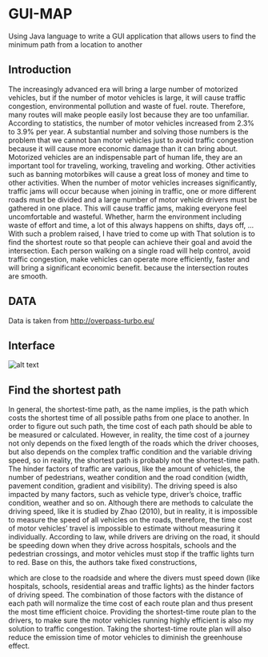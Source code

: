 # GUI-MAP
Using Java language to write a GUI application that allows users to find the minimum path from a location to another

## Introduction

The increasingly advanced era will bring a large number of motorized vehicles, but if the number of motor vehicles is large, it will cause traffic congestion, environmental pollution and waste of fuel. route. Therefore, many routes will make people easily lost because they are too unfamiliar. According to statistics, the number of motor vehicles increased from 2.3% to 3.9% per year. A substantial number and solving those numbers is the problem that we cannot ban motor vehicles just to avoid traffic congestion because it will cause more economic damage than it can bring about. Motorized vehicles are an indispensable part of human life, they are an important tool for traveling, working, traveling and working. Other activities such as banning motorbikes will cause a great loss of money and time to other activities. When the number of motor vehicles increases significantly, traffic jams will occur because when joining in traffic, one or more different roads must be divided and a large number of motor vehicle drivers must be gathered in one place. This will cause traffic jams, making everyone feel uncomfortable and wasteful. Whether, harm the environment including waste of effort and time, a lot of this always happens on shifts, days off, ... With such a problem raised, I have tried to come up with That solution is to find the shortest route so that people can achieve their goal and avoid the intersection. Each person walking on a single road will help control, avoid traffic congestion, make vehicles can operate more efficiently, faster and will bring a significant economic benefit. because the intersection routes are smooth.

## DATA

Data is taken from http://overpass-turbo.eu/

## Interface

![alt text](https://github.com/nthanhkhang/GUI-MAP/blob/main/Interface.png)

## Find the shortest path 

In general, the shortest-time path, as the name implies, is the path which costs the shortest time of all possible paths from one place to another. In order to figure out such path, the time cost of each path should be able to be measured or calculated. However, in reality, the time cost of a journey not only depends on the fixed length of the roads which the driver chooses, but also depends on the complex traffic condition and the variable driving speed, so in reality, the shortest path is probably not the shortest-time path. The hinder factors of traffic are various, like the amount of vehicles, the number of pedestrians, weather condition and the road condition (width, pavement condition, gradient and visibility). The driving speed is also impacted by many factors, such as vehicle type, driver’s choice, traffic condition, weather and so on. Although there are methods to calculate the driving speed, like it is studied by Zhao (2010), but in reality, it is impossible to measure the speed of all vehicles on the roads, therefore, the time cost of motor vehicles’ travel is impossible to estimate without measuring it individually. According to law, while drivers are driving on the road, it should be speeding down when they drive across hospitals, schools and the pedestrian crossings, and motor vehicles must stop if the traffic lights turn to red. Base on this, the authors take fixed constructions, 

 
which are close to the roadside and where the divers must speed down (like hospitals, schools, residential areas and traffic lights) as the hinder factors of driving speed. The combination of those factors with the distance of each path will normalize the time cost of each route plan and thus present the most time efficient choice.  Providing the shortest-time route plan to the drivers, to make sure the motor vehicles running highly efficient is also my solution to traffic congestion. Taking the shortest-time route plan will also reduce the emission time of motor vehicles to diminish the greenhouse effect.
